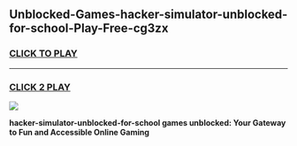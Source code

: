 
## Unblocked-Games-hacker-simulator-unblocked-for-school-Play-Free-cg3zx
<h3>
<a href="https://premium76.site?title=hacker-simulator-unblocked-for-school&ref=18A1">CLICK TO PLAY</a></h3>
<hr>

<h3>
<a href="https://premium76.site?title=hacker-simulator-unblocked-for-school&ref=18A1">CLICK 2 PLAY</a>
  
</h3>

<a href="https://premium76.site?title=hacker-simulator-unblocked-for-school&ref=18A1"><img src="https://clearcache.store/games.png"></a>


**hacker-simulator-unblocked-for-school games unblocked: Your Gateway to Fun and Accessible Online Gaming**
